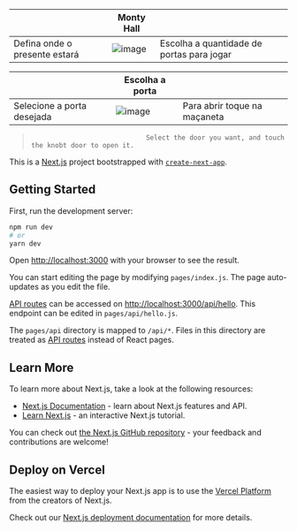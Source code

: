 
|  | Monty Hall |  |
|----------|----------|----------|
| Defina onde o presente estará |  ![image](https://user-images.githubusercontent.com/78885070/156085554-73f96840-608f-46eb-9371-7a026849cbfd.png) | Escolha a quantidade de portas para jogar |


|  | Escolha a porta |  |
|----------|----------|----------|
| Selecione a porta desejada |  ![image](https://user-images.githubusercontent.com/78885070/155914460-3d6eb45b-ce5a-4081-98c2-4a28ab4e6290.png) |Para abrir toque na maçaneta |





>                                  Select the door you want, and touch the knobt door to open it. 



This is a [Next.js](https://nextjs.org/) project bootstrapped with [`create-next-app`](https://github.com/vercel/next.js/tree/canary/packages/create-next-app).

## Getting Started

First, run the development server:

```bash
npm run dev
# or
yarn dev
```

Open [http://localhost:3000](http://localhost:3000) with your browser to see the result.

You can start editing the page by modifying `pages/index.js`. The page auto-updates as you edit the file.

[API routes](https://nextjs.org/docs/api-routes/introduction) can be accessed on [http://localhost:3000/api/hello](http://localhost:3000/api/hello). This endpoint can be edited in `pages/api/hello.js`.

The `pages/api` directory is mapped to `/api/*`. Files in this directory are treated as [API routes](https://nextjs.org/docs/api-routes/introduction) instead of React pages.

## Learn More

To learn more about Next.js, take a look at the following resources:

- [Next.js Documentation](https://nextjs.org/docs) - learn about Next.js features and API.
- [Learn Next.js](https://nextjs.org/learn) - an interactive Next.js tutorial.

You can check out [the Next.js GitHub repository](https://github.com/vercel/next.js/) - your feedback and contributions are welcome!

## Deploy on Vercel

The easiest way to deploy your Next.js app is to use the [Vercel Platform](https://vercel.com/new?utm_medium=default-template&filter=next.js&utm_source=create-next-app&utm_campaign=create-next-app-readme) from the creators of Next.js.

Check out our [Next.js deployment documentation](https://nextjs.org/docs/deployment) for more details.
